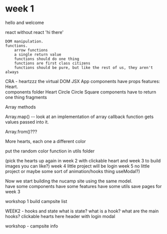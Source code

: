 # week 1

hello and welcome

react without react
'hi there'

    DOM manipulation.
    functions.
        arrow functions
        a single return value
        functions should do one thing
        functions are first class citizens
        functions should be pure, but like the rest of us, they aren't always

CRA - heartzzz
    the virtual DOM
    JSX
    App
    components have props
    features: Heart.  
    components folder
    Heart
        Circle 
        Circle
        Square
        components have to return one thing fragments
    
Array methods

Array.map()
    -- look at an implementation of array
    callback function gets values passed into it.

Array.from()???

More hearts, each one a different color

put the random color function in utils folder


(pick the hearts up again in week 2 with clickable heart
and week 3 to build images you can like?)
week 4 little project will be login
week 5 no little project or maybe some sort of animation/hooks thing useModal?)


Now we start building the nucamp site using the same model.  
have some components
have some features
have some utils
save pages for week 3

workshop 1 build campsite list 

WEEK2 - hooks and state
what is state?
what is a hook?
what are the main hooks?
clickable hearts here
header with login modal


workshop - campsite info














